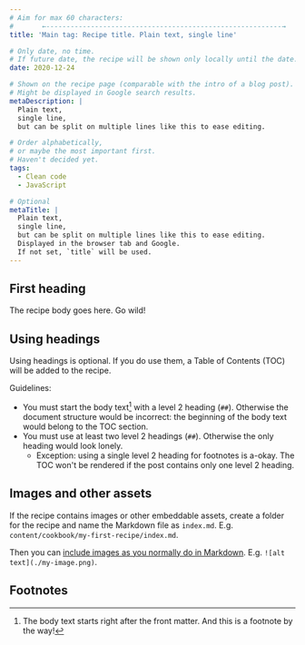```yaml
---
# Aim for max 60 characters:
#       ←----------------------------------------------------------→
title: 'Main tag: Recipe title. Plain text, single line'

# Only date, no time.
# If future date, the recipe will be shown only locally until the date.
date: 2020-12-24

# Shown on the recipe page (comparable with the intro of a blog post).
# Might be displayed in Google search results.
metaDescription: |
  Plain text,
  single line,
  but can be split on multiple lines like this to ease editing.

# Order alphabetically,
# or maybe the most important first.
# Haven't decided yet.
tags:
  - Clean code
  - JavaScript

# Optional
metaTitle: |
  Plain text,
  single line,
  but can be split on multiple lines like this to ease editing.
  Displayed in the browser tab and Google.
  If not set, `title` will be used.
---
```


## First heading

The recipe body goes here.
Go wild!

## Using headings

Using headings is optional.
If you do use them,
a Table of Contents (TOC) will be added to the recipe.

Guidelines:

- You must start the body text[^1] with a level 2 heading (`##`).
  Otherwise the document structure would be incorrect:
  the beginning of the body text would belong to the TOC section.
- You must use at least two level 2 headings (`##`).
  Otherwise the only heading would look lonely.
  - Exception:
    using a single level 2 heading for footnotes is a-okay.
    The TOC won't be rendered
    if the post contains only one level 2 heading.

## Images and other assets

If the recipe contains images or other embeddable assets,
create a folder for the recipe
and name the Markdown file as `index.md`.
E.g. `content/cookbook/my-first-recipe/index.md`.

Then you can
[include images as you normally do in Markdown](https://mtsknn.fi/blog/how-to-remember-markdowns-link-syntax/#btw-images).
E.g. `![alt text](./my-image.png)`.

## Footnotes

[^1]:
    The body text starts right after the front matter.
    And this is a footnote by the way!
